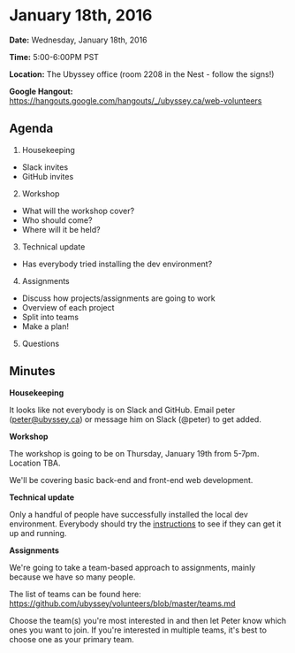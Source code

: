 # January 18th, 2016

**Date:** Wednesday, January 18th, 2016

**Time:** 5:00-6:00PM PST

**Location:** The Ubyssey office (room 2208 in the Nest - follow the signs!)

**Google Hangout:** https://hangouts.google.com/hangouts/_/ubyssey.ca/web-volunteers

## Agenda

1. Housekeeping
 * Slack invites
 * GitHub invites
2. Workshop
 * What will the workshop cover?
 * Who should come?
 * Where will it be held?
3. Technical update
 * Has everybody tried installing the dev environment?
4. Assignments
 * Discuss how projects/assignments are going to work
 * Overview of each project
 * Split into teams
 * Make a plan!
5. Questions

## Minutes

**Housekeeping**

It looks like not everybody is on Slack and GitHub. Email peter (peter@ubyssey.ca) or message him on Slack (@peter) to get added.

**Workshop**

The workshop is going to be on Thursday, January 19th from 5-7pm. Location TBA.

We'll be covering basic back-end and front-end web development.

**Technical update**

Only a handful of people have successfully installed the local dev environment. Everybody should try the [instructions](https://github.com/ubyssey/ubyssey-dispatch-theme/blob/staging/README.md) to see if they can get it up and running.

**Assignments**

We're going to take a team-based approach to assignments, mainly because we have so many people. 

The list of teams can be found here: https://github.com/ubyssey/volunteers/blob/master/teams.md

Choose the team(s) you're most interested in and then let Peter know which ones you want to join. If you're interested in multiple teams, it's best to choose one as your primary team.

